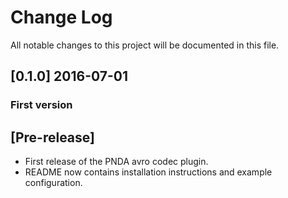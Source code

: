 # Change Log
All notable changes to this project will be documented in this file.

## [0.1.0] 2016-07-01
### First version

## [Pre-release]
- First release of the PNDA avro codec plugin.
- README now contains installation instructions and example configuration.
